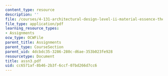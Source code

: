 ```yaml
---
content_type: resource
description: ''
file: /courses/4-131-architectural-design-level-ii-material-essence-the-glass-house-fall-2003/cc6571af8b462b3f6ccf07bd266d7cc6_assn3.pdf
file_type: application/pdf
learning_resource_types:
- Assignments
ocw_type: OCWFile
parent_title: Assignments
parent_type: CourseSection
parent_uid: 4dcbdc35-3286-280c-d6ae-353b023fe928
resourcetype: Document
title: assn3.pdf
uid: cc6571af-8b46-2b3f-6ccf-07bd266d7cc6
---
```

